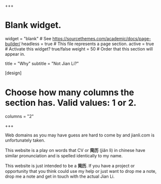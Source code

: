 +++
# Blank widget.
widget = "blank"  # See https://sourcethemes.com/academic/docs/page-builder/
headless = true  # This file represents a page section.
active = true  # Activate this widget? true/false
weight = 50  # Order that this section will appear in.

title = "Why"
subtitle = "Not Jian Li?"

[design]
  # Choose how many columns the section has. Valid values: 1 or 2.
  columns = "2"

+++

Web domains as you may have guess are hard to come by and jianli.com is unfortunately taken.

This website is a play on words that CV or **简历** (jiǎn lì) in chinese have similar pronunciation and is spelled identically to my name.

This website is just intended to be a **简历**. If you have a project or opportunity that you think could use my help or just want to drop me a note, drop me a note and get in touch with the actual Jian Li.